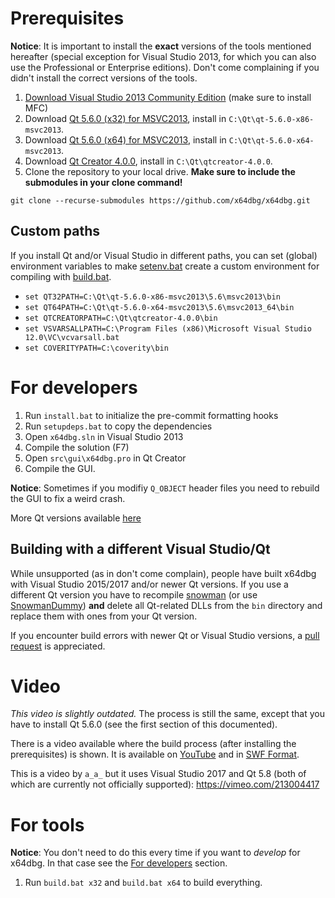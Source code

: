 # Prerequisites

**Notice**: It is important to install the **exact** versions of the tools mentioned hereafter (special exception for Visual Studio 2013, for which you can also use the Professional or Enterprise editions). Don't come complaining if you didn't install the correct versions of the tools.

1. [Download Visual Studio 2013 Community Edition](https://www.visualstudio.com/en-us/news/releasenotes/vs2013-community-vs) (make sure to install MFC)
2. Download [Qt 5.6.0 (x32) for MSVC2013](http://download.qt.io/official_releases/qt/5.6/5.6.0/qt-opensource-windows-x86-msvc2013-5.6.0.exe), install in `C:\Qt\qt-5.6.0-x86-msvc2013`.
3. Download [Qt 5.6.0 (x64) for MSVC2013](http://download.qt.io/official_releases/qt/5.6/5.6.0/qt-opensource-windows-x86-msvc2013_64-5.6.0.exe), install in `C:\Qt\qt-5.6.0-x64-msvc2013`.
4. Download [Qt Creator 4.0.0](http://download.qt.io/official_releases/qtcreator/4.0/4.0.0/qt-creator-opensource-windows-x86-4.0.0.exe), install in `C:\Qt\qtcreator-4.0.0`.
5. Clone the repository to your local drive. **Make sure to include the submodules in your clone command!**
```
git clone --recurse-submodules https://github.com/x64dbg/x64dbg.git
```

## Custom paths

If you install Qt and/or Visual Studio in different paths, you can set (global) environment variables to make [setenv.bat](https://github.com/x64dbg/x64dbg/blob/development/setenv.bat) create a custom environment for compiling with [build.bat](https://github.com/x64dbg/x64dbg/blob/development/build.bat).

- `set QT32PATH=C:\Qt\qt-5.6.0-x86-msvc2013\5.6\msvc2013\bin`
- `set QT64PATH=C:\Qt\qt-5.6.0-x64-msvc2013\5.6\msvc2013_64\bin`
- `set QTCREATORPATH=C:\Qt\qtcreator-4.0.0\bin`
- `set VSVARSALLPATH=C:\Program Files (x86)\Microsoft Visual Studio 12.0\VC\vcvarsall.bat`
- `set COVERITYPATH=C:\coverity\bin`

# For developers

1. Run `install.bat` to initialize the pre-commit formatting hooks
2. Run `setupdeps.bat` to copy the dependencies
3. Open `x64dbg.sln` in Visual Studio 2013
4. Compile the solution (F7)
5. Open `src\gui\x64dbg.pro` in Qt Creator
6. Compile the GUI.

**Notice**: Sometimes if you modifiy `Q_OBJECT` header files you need to rebuild the GUI to fix a weird crash.

More Qt versions available [here](https://sourceforge.net/projects/qt64ng/files)

## Building with a different Visual Studio/Qt

While unsupported (as in don't come complain), people have built x64dbg with Visual Studio 2015/2017 and/or newer Qt versions. If you use a different Qt version you have to recompile [snowman](https://github.com/x64dbg/snowman) (or use [SnowmanDummy](https://github.com/x64dbg/SnowmanDummy)) **and** delete all Qt-related DLLs from the `bin` directory and replace them with ones from your Qt version.

If you encounter build errors with newer Qt or Visual Studio versions, a [pull request](https://github.com/x64dbg/x64dbg/pull/1687) is appreciated.

# Video

*This video is slightly outdated.* The process is still the same, except that you have to install Qt 5.6.0 (see the first section of this documented).

There is a video available where the build process (after installing the prerequisites) is shown. It is available on [YouTube](https://youtu.be/M3J2wpXpeX0) and in [SWF Format](https://mega.nz/#!D4x1wQZD!LNz_K4GOhNuJlgS1oztlgdRhoZwPODWyQdd6ISUVvF0).

This is a video by `a_a_` but it uses Visual Studio 2017 and Qt 5.8 (both of which are currently not officially supported): https://vimeo.com/213004417

# For tools

**Notice**: You don't need to do this every time if you want to *develop* for x64dbg. In that case see the [For developers](https://github.com/x64dbg/x64dbg/wiki/Compiling-the-whole-project#for-developers) section.

1. Run `build.bat x32` and `build.bat x64` to build everything.